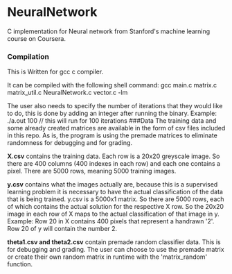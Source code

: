 # NeuralNetwork
C implementation for Neural network from Stanford's machine learning course on Coursera. 
### Compilation
This is Written for gcc c compiler.

It can be compiled with the following shell command:
gcc main.c matrix.c matrix_util.c NeuralNetwork.c vector.c -lm

The user also needs to specify the number of iterations that they would like to do, this is done by adding an integer after running the binary.
Example:
./a.out 100 // this will run for 100 iterations
###Data
The training data and some already created matrices are available in the form of csv files included in this repo. As is, the program is using the premade matrices to eliminate randomness for debugging and for grading.

**X.csv** contains the training data. Each row is a 20x20 greyscale image. So there are 400 columns (400 indexes in each row) and each one contains a pixel. There are 5000 rows, meaning 5000 training images.

**y.csv** contains what the images actually are, because this is a supervised learning problem it is necessary to have the actual classification of the data that is being trained. y.csv is a 5000x1 matrix. So there are 5000 rows, each of which contains the actual solution for the respective X row. So the 20x20 image in each row of X maps to the actual classification of that image in y.
Example: Row 20 in X contains 400 pixels that represent a handrawn '2'. Row 20 of y will contain the number 2.

**theta1.csv and theta2.csv** contain premade random classifier data. This is for debugging and grading. The user can choose to use the premade matrix or create their own random matrix in runtime with the 'matrix_random' function.
